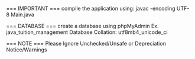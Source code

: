 === IMPORTANT ===
compile the application using: javac -encoding UTF-8 Main.java

=== DATABASE ===
create a database using phpMyAdmin Ex. java_tuition_management
Database Collation: utf8mb4_unicode_ci

=== NOTE ===
Please Ignore Unchecked/Unsafe or Depreciation Notice/Warnings